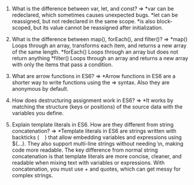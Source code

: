 1) What is the difference between var, let, and const?
=> *var can be redeclared, which sometimes causes unexpected bugs.
   *let can be reassigned, but not redeclared in the same scope.
   *is also block-scoped, but its value cannot be reassigned after initialization.

2) What is the difference between map(), forEach(), and filter()?
=>  *map() Loops through an array, transforms each item, and returns a
     new array of the same length.
    *forEach() Loops through an array but does not return anything
    *filter() Loops through an array and returns a new array with only   the items that pass a condition.

3) What are arrow functions in ES6?
=>  *Arrow functions in ES6 are a shorter way to write functions using 
     the => syntax. Also they are anonymous by default.

4) How does destructuring assignment work in ES6?
=>  *It works by matching the structure (keys or positions) of the source 
     data with the variables you define.

5) Explain template literals in ES6. How are they different from string  concatenation?
=>  *Template literals in ES6 are strings written with backticks ( ` ` ) 
    that allow embedding variables and expressions using ${...}.
    They also support multi-line strings without needing \n, making code more readable.
    The key difference from normal string concatenation is that template literals are more concise, cleaner, and readable when mixing text with variables or expressions.
    With concatenation, you must use + and quotes, which can get messy for complex strings.